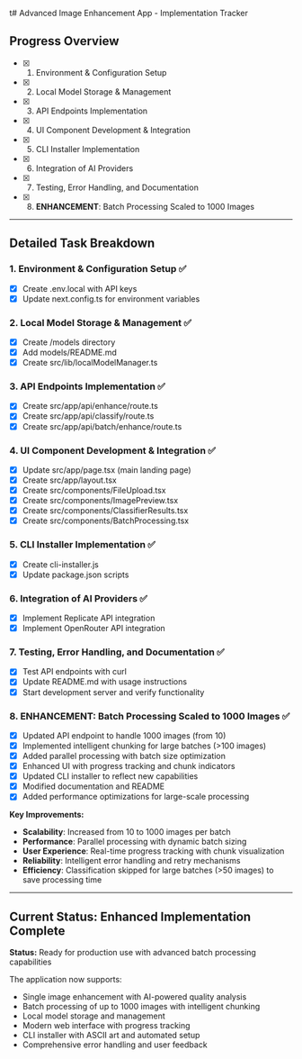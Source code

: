 t# Advanced Image Enhancement App - Implementation Tracker

## Progress Overview
- [x] 1. Environment & Configuration Setup
- [x] 2. Local Model Storage & Management  
- [x] 3. API Endpoints Implementation
- [x] 4. UI Component Development & Integration
- [x] 5. CLI Installer Implementation
- [x] 6. Integration of AI Providers
- [x] 7. Testing, Error Handling, and Documentation
- [x] 8. **ENHANCEMENT**: Batch Processing Scaled to 1000 Images

---

## Detailed Task Breakdown

### 1. Environment & Configuration Setup ✅
- [x] Create .env.local with API keys
- [x] Update next.config.ts for environment variables

### 2. Local Model Storage & Management ✅
- [x] Create /models directory
- [x] Add models/README.md
- [x] Create src/lib/localModelManager.ts

### 3. API Endpoints Implementation ✅
- [x] Create src/app/api/enhance/route.ts
- [x] Create src/app/api/classify/route.ts
- [x] Create src/app/api/batch/enhance/route.ts
### 4. UI Component Development & Integration ✅
- [x] Update src/app/page.tsx (main landing page)
- [x] Create src/app/layout.tsx
- [x] Create src/components/FileUpload.tsx
- [x] Create src/components/ImagePreview.tsx
- [x] Create src/components/ClassifierResults.tsx
- [x] Create src/components/BatchProcessing.tsx

### 5. CLI Installer Implementation ✅
- [x] Create cli-installer.js
- [x] Update package.json scripts

### 6. Integration of AI Providers ✅
- [x] Implement Replicate API integration
- [x] Implement OpenRouter API integration

### 7. Testing, Error Handling, and Documentation ✅
- [x] Test API endpoints with curl
- [x] Update README.md with usage instructions
- [x] Start development server and verify functionality

### 8. **ENHANCEMENT**: Batch Processing Scaled to 1000 Images ✅
- [x] Updated API endpoint to handle 1000 images (from 10)
- [x] Implemented intelligent chunking for large batches (>100 images)
- [x] Added parallel processing with batch size optimization
- [x] Enhanced UI with progress tracking and chunk indicators
- [x] Updated CLI installer to reflect new capabilities
- [x] Modified documentation and README
- [x] Added performance optimizations for large-scale processing

**Key Improvements:**
- **Scalability**: Increased from 10 to 1000 images per batch
- **Performance**: Parallel processing with dynamic batch sizing
- **User Experience**: Real-time progress tracking with chunk visualization
- **Reliability**: Intelligent error handling and retry mechanisms
- **Efficiency**: Classification skipped for large batches (>50 images) to save processing time

---

## Current Status: Enhanced Implementation Complete
**Status:** Ready for production use with advanced batch processing capabilities

The application now supports:
- Single image enhancement with AI-powered quality analysis
- Batch processing of up to 1000 images with intelligent chunking
- Local model storage and management
- Modern web interface with progress tracking
- CLI installer with ASCII art and automated setup
- Comprehensive error handling and user feedback
